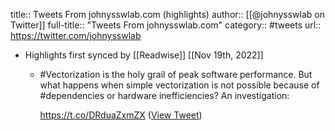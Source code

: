 title:: Tweets From johnysswlab.com (highlights)
author:: [[@johnysswlab on Twitter]]
full-title:: "Tweets From johnysswlab.com"
category:: #tweets
url:: https://twitter.com/johnysswlab

- Highlights first synced by [[Readwise]] [[Nov 19th, 2022]]
	- #Vectorization is the holy grail of peak software performance. But what happens when simple vectorization is not possible because of #dependencies or hardware inefficiencies? An investigation:
	  
	  https://t.co/DRduaZxmZX ([View Tweet](https://twitter.com/johnysswlab/status/1503091023735627788))